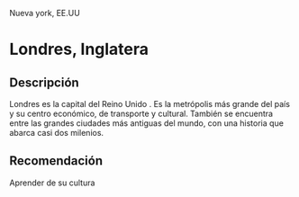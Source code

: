 Nueva york, EE.UU
# Londres, Inglatera

## Descripción
Londres es la capital del Reino Unido . Es la metrópolis más grande del país y su centro económico, de transporte y cultural. También se encuentra entre las grandes ciudades más antiguas del mundo, con una historia que abarca casi dos milenios.

## Recomendación
Aprender de su cultura